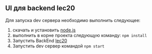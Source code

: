## UI для backend lec20
Для запуска dev сервера необходимо выполнить следующее:
1) скачать и установить [node.js](https://nodejs.org/en)
2) выполнить в корне проекта следующую команду: ``npm install``
3) Запустить BackEnd [lec20](https://github.com/Bondarchuk-Dmitry/2021-05-otus-spring-bondarchuk/tree/lec20/lec20)
4) Запустить dev сервер командой ``npm start``
